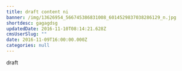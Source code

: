 ```yaml
---
title: draft content ni
banner: /img/13626954_566745386831008_6014529837038286129_n.jpg
shortdesc: gagagdsg
updatedDate: 2016-11-10T08:14:21.628Z
cmsUserSlug: ""
date: 2016-11-09T16:00:00.000Z
categories: null
---
```


draft
